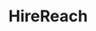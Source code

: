 # HireReach

                                                                                        